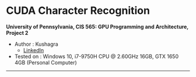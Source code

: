 CUDA Character Recognition
======================

**University of Pennsylvania, CIS 565: GPU Programming and Architecture, Project 2**

* Author : Kushagra
  - [LinkedIn](https://www.linkedin.com/in/kushagragoel/)
* Tested on : Windows 10, i7-9750H CPU @ 2.60GHz 16GB, GTX 1650 4GB (Personal Computer)

____________________________________________________________________________________


